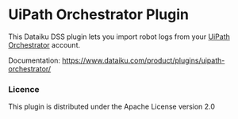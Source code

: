 # UiPath Orchestrator Plugin

This Dataiku DSS plugin lets you import robot logs from your [UiPath Orchestrator](https://www.uipath.com/) account.

Documentation: https://www.dataiku.com/product/plugins/uipath-orchestrator/


### Licence
This plugin is distributed under the Apache License version 2.0

